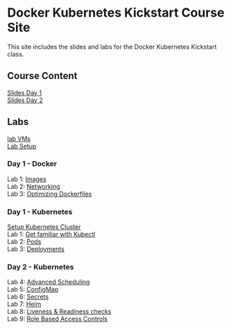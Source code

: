 # Docker Kubernetes Kickstart Course Site

This site includes the slides and labs for the Docker Kubernetes Kickstart class. 

## Course Content 
[Slides Day 1](http://bit.ly/docker-k8s-content-1)   
[Slides Day 2](http://bit.ly/docker-k8s-content-2)   

## Labs
[lab VMs](https://docs.google.com/spreadsheets/d/1hqMfSpDqjohHlOX_bwkYhIvntLVW6E8ktLa3uQLHL7k/edit?usp=sharing)  
[Lab Setup](labs/001_setup/)  

### Day 1 - Docker
Lab 1: [Images](labs/images/)   
Lab 2: [Networking](labs/networking/)   
Lab 3: [Optimizing Dockerfiles](labs/adv-dockerfile/)  

### Day 1 - Kubernetes
[Setup Kubernetes Cluster](https://gist.github.com/jruels/5d2ae0b0251c9deabd9d2cf0a148d0e5)   
Lab 1: [Get familiar with Kubectl](labs/commands/)    
Lab 2: [Pods](labs/pods/)    
Lab 3: [Deployments](labs/deployments/)     

### Day 2 - Kubernetes
Lab 4: [Advanced Scheduling](labs/scheduling/)  
Lab 5: [ConfigMap](labs/configmap/)  
Lab 6: [Secrets](labs/secrets/)  
Lab 7: [Helm](http://bit.ly/helm-guide)  
Lab 8: [Liveness & Readiness checks](labs/health-checks/)  
Lab 9: [Role Based Access Controls](labs/rbac/)  

